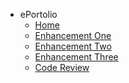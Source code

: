 <!-- docs/_sidebar.md -->
- ePortolio
  * [Home](/)
  * [Enhancement One](enhancementone)
  * [Enhancement Two](enhancementtwo)
  * [Enhancement Three](enhancementthree)
  * [Code Review](codereview)